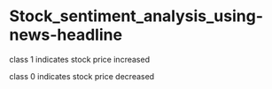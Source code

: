 # Stock_sentiment_analysis_using-news-headline


class 1 indicates stock price increased

class 0 indicates stock price decreased
